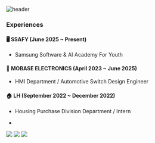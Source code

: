 ![header](https://capsule-render.vercel.app/api?type=shark&color=4CAF50&height=230&section=header&text=Embedded%20Engineer%20🔧&fontSize=35&fontColor=ffffff&fontAlignY=40&desc=Building%20Tech%20from%20the%20Circuit%20Board%20Up&descAlign=70&descAlignY=65)



### Experiences

#### 🖥️ SSAFY (June 2025 ~ Present)
- Samsung Software & AI Academy For Youth

#### 🚗 MOBASE ELECTRONICS (April 2023 ~ June 2025)
- HMI Department / Automotive Switch Design Engineer 

#### 🏠 LH (September 2022 ~ December 2022)
- Housing Purchase Division Department / Intern

- 
<img src="https://img.shields.io/badge/Python-3776AB?style=flat-square&logo=Python&logoColor=white"/> <img src="https://img.shields.io/badge/apple-000000?style=flat-square&logo=apple&logoColor=white"/> <img src="https://img.shields.io/badge/OpenAI-412991?style=flat-square&logo=OpenAI&logoColor=white"/>





